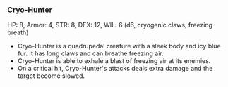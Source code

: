 ### Cryo-Hunter

HP: 8, Armor: 4, STR: 8, DEX: 12, WIL: 6 (d6, cryogenic claws, freezing breath)

- Cryo-Hunter is a quadrupedal creature with a sleek body and icy blue fur. It has long claws and can breathe freezing air.
- Cryo-Hunter is able to exhale a blast of freezing air at its enemies.
- On a critical hit, Cryo-Hunter's attacks deals extra damage and the target become slowed.


